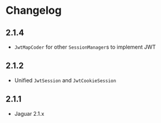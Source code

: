 # Changelog

## 2.1.4

+ `JwtMapCoder` for other `SessionManager`s to implement JWT 

## 2.1.2

+ Unified `JwtSession` and `JwtCookieSession`

## 2.1.1

+ Jaguar 2.1.x
